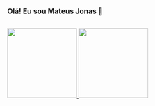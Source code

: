 ### Olá! Eu sou Mateus Jonas  👋
##

<div style="display: inline_block">
  <a href="https://github.com/Mjonass">
  <img height = "160em" src = "https://github-readme-stats.vercel.app/api?username=Mjonass&show_icons=true&theme=dark&include_all_commits=true&count_private=true" />
  <img height="160em" src="https://github-readme-stats.vercel.app/api/top-langs/?username=Mjonass&layout=compact&langs_count=7&theme=dark"/>
 </div>



